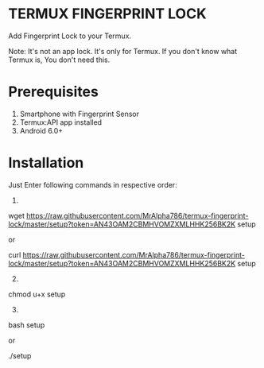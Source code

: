 # TERMUX FINGERPRINT LOCK
Add Fingerprint Lock to your Termux.

Note: It's not an app lock. It's only for Termux.
      If you don't know what Termux is, You don't need this.

# Prerequisites
1. Smartphone with Fingerprint Sensor
2. Termux:API app installed
3. Android 6.0+

# Installation
Just Enter following commands in respective order:

1.

wget https://raw.githubusercontent.com/MrAlpha786/termux-fingerprint-lock/master/setup?token=AN43OAM2CBMHVOMZXMLHHK256BK2K setup

or

curl https://raw.githubusercontent.com/MrAlpha786/termux-fingerprint-lock/master/setup?token=AN43OAM2CBMHVOMZXMLHHK256BK2K setup

2.  
chmod u+x setup

3.
bash setup

or

./setup
